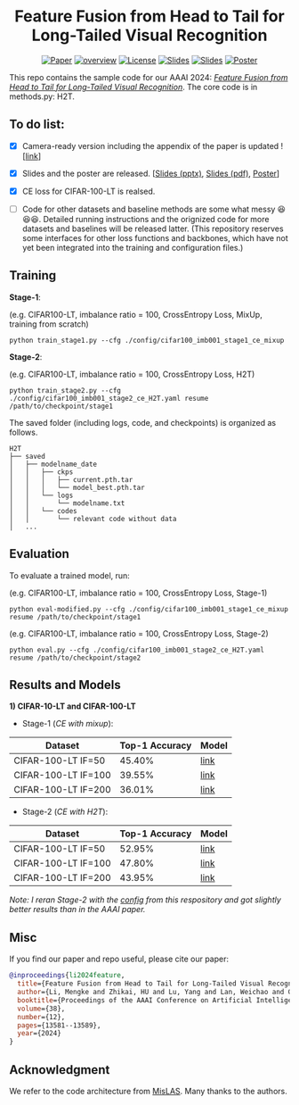 <h1 align="center"> Feature Fusion from Head to Tail for Long-Tailed Visual Recognition </h1>
<p align="center">
    <a href="https://arxiv.org/abs/2306.06963"><img src="https://img.shields.io/badge/arXiv-2306.06963-b31b1b.svg" alt="Paper"></a>
    <a href="https://vcc.tech/research/2024/H2T"><img alt="overview" src="https://img.shields.io/static/v1?label=overview&message=VCC%20Project&color=blue"></a>
    <!-- <a href="https://github.com/Keke921/H2T"><img src="https://img.shields.io/badge/-Github-grey?logo=github" alt="Github"></a> -->
    <!-- <a href=""><img src="https://colab.research.google.com/assets/colab-badge.svg" alt="Colab"></a> -->
    <!-- <a href="https://openreview.net/forum?id=xxx"> <img alt="License" src="https://img.shields.io/static/v1?label=Pub&message=AAAI%2723&color=blue"></a> -->
    <a href="https://github.com/Keke921/H2T/blob/main/LICENSE"> <img alt="License" src="https://img.shields.io/github/license/LFhase/PAIR?color=blue"></a>
    <!-- <a href="https://nips.cc/virtual/2023/poster/70939"> <img src="https://img.shields.io/badge/Video-grey?logo=Kuaishou&logoColor=white" alt="Video"></a> -->
    <a href="https://github.com/Keke921/H2T/blob/main/slides%20and%20poster/AAAI24-H2T-slides_422.pptx"> <img src="https://img.shields.io/badge/Slides-grey?&logo=MicrosoftPowerPoint&logoColor=white" alt="Slides"></a>
    <a href="https://github.com/Keke921/H2T/blob/main/slides%20and%20poster/AAAI24-H2T-slides_422.pdf"> <img src="https://img.shields.io/badge/Slides-grey?logo=airplayvideo&logoColor=white" alt="Slides"></a>
    <a href="https://github.com/Keke921/H2T/blob/main/slides%20and%20poster/AAAI24_H2T-poster_422.pdf"> <img src="https://img.shields.io/badge/Poster-grey?logo=airplayvideo&logoColor=white" alt="Poster"></a>
</p>

This repo contains the sample code for our AAAI 2024: *[Feature Fusion from Head to Tail for Long-Tailed Visual Recognition]([https://arxiv.org/abs/2306.06963](https://ojs.aaai.org/index.php/AAAI/article/view/29262))*.
The core code is in methods.py: H2T.

## To do list:
- [x] Camera-ready version including the appendix of the paper is updated ! [[link](https://arxiv.org/abs/2306.06963)]
- [x] Slides and the poster are released. [[Slides (pptx)](https://github.com/Keke921/H2T/blob/main/slides%20and%20poster/AAAI24-H2T-slides_422.pptx), [Slides (pdf)](https://github.com/Keke921/H2T/blob/main/slides%20and%20poster/AAAI24-H2T-slides_422.pdf), [Poster](https://github.com/Keke921/H2T/blob/main/slides%20and%20poster/AAAI24_H2T-poster_422.pdf)]
- [x] CE loss for CIFAR-100-LT is realsed.
- [ ] Code for other datasets and baseline methods are some what messy 😆😆😆. Detailed running instructions and the orignized code for more datasets and baselines will be released latter. (This repository reserves some interfaces for other loss functions and backbones, which have not yet been integrated into the training and configuration files.)


## Training

**Stage-1**:

(e.g. CIFAR100-LT, imbalance ratio = 100, CrossEntropy Loss, MixUp, training from scratch)

```
python train_stage1.py --cfg ./config/cifar100_imb001_stage1_ce_mixup
```


**Stage-2**:

(e.g. CIFAR100-LT, imbalance ratio = 100, CrossEntropy Loss, H2T)

```
python train_stage2.py --cfg ./config/cifar100_imb001_stage2_ce_H2T.yaml resume /path/to/checkpoint/stage1
```

The saved folder (including logs, code, and checkpoints) is organized as follows.
```
H2T
├── saved
│   ├── modelname_date
│   │   ├── ckps
│   │   │   ├── current.pth.tar
│   │   │   └── model_best.pth.tar
│   │   └── logs
│   │       └── modelname.txt
│   │   └── codes
│   │       └── relevant code without data
│   ...   
```

## Evaluation

To evaluate a trained model, run:

(e.g. CIFAR100-LT, imbalance ratio = 100, CrossEntropy Loss, Stage-1)

```
python eval-modified.py --cfg ./config/cifar100_imb001_stage1_ce_mixup resume /path/to/checkpoint/stage1
```


(e.g. CIFAR100-LT, imbalance ratio = 100, CrossEntropy Loss, Stage-2)

```
python eval.py --cfg ./config/cifar100_imb001_stage2_ce_H2T.yaml resume /path/to/checkpoint/stage2
```


## Results and Models

**1) CIFAR-10-LT and CIFAR-100-LT**

* Stage-1 (*CE with mixup*):

| Dataset              | Top-1 Accuracy | Model |
| -------------------- | -------------- | ----- |
| CIFAR-100-LT IF=50   | 45.40%         | [link](https://www.dropbox.com/scl/fi/dc673e7vgz6rpv3nbdxsu/cifar100_imb001_stage1.pth.tar?rlkey=64v00anjp9udtceij6tgl7ni7&dl=0)  |
| CIFAR-100-LT IF=100  | 39.55%         | [link](https://www.dropbox.com/scl/fi/dc673e7vgz6rpv3nbdxsu/cifar100_imb001_stage1.pth.tar?rlkey=64v00anjp9udtceij6tgl7ni7&dl=0)  |
| CIFAR-100-LT IF=200  | 36.01%         | [link](https://www.dropbox.com/scl/fi/498bvi7zpmi69j301dd4r/cifar100_imb0005_stage1.pth.tar?rlkey=lt8tzpxcje3j52bafgqxr91sm&dl=0)  |

* Stage-2 (*CE with H2T*):

| Dataset              | Top-1 Accuracy  | Model |
| -------------------- | --------------  | ----- |
| CIFAR-100-LT IF=50   | 52.95%           | [link](https://www.dropbox.com/scl/fi/ssucewnxfr3dvxmudgud0/cifar100_imb002_stage2.pth.tar?rlkey=xxj7jijsquix4zf9xl45woxkx&dl=0)  |
| CIFAR-100-LT IF=100  | 47.80%           | [link](https://www.dropbox.com/scl/fi/uhrpw32b3clbll23no6l7/cifar100_imb001_stage2.pth.tar?rlkey=hl5bsyxov1sybd6pxmd5gdavb&dl=0)  |
| CIFAR-100-LT IF=200  | 43.95%           | [link](https://www.dropbox.com/scl/fi/tar8641c5pmpywogvx9xr/cifar100_imb0005_stage2.pth.tar?rlkey=nkvakl2q1h2ur5v3b57ldtsv9&dl=0)  |

*Note: I reran Stage-2 with the [config](https://github.com/Keke921/H2T/tree/main/config/cifar100) from this respository and got slightly better results than in the AAAI paper.*

## Misc

If you find our paper and repo useful, please cite our paper:
```bibtex
@inproceedings{li2024feature,
  title={Feature Fusion from Head to Tail for Long-Tailed Visual Recognition},
  author={Li, Mengke and Zhikai, HU and Lu, Yang and Lan, Weichao and Cheung, Yiu-ming and Huang, Hui},
  booktitle={Proceedings of the AAAI Conference on Artificial Intelligence},
  volume={38},
  number={12},
  pages={13581--13589},
  year={2024}
}
```
## Acknowledgment
We refer to the code architecture from [MisLAS](https://github.com/dvlab-research/MiSLAS). Many thanks to the authors.
